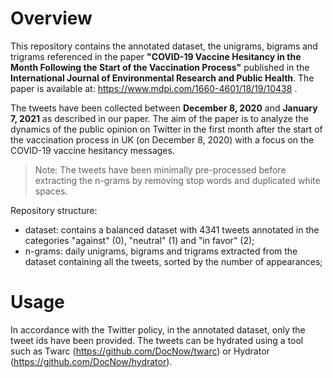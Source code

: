 # Overview
This repository contains the annotated dataset, the unigrams, bigrams and trigrams referenced in the paper **"COVID-19 Vaccine Hesitancy in the Month Following the Start of the Vaccination Process"** published in the **International Journal of Environmental Research and Public Health**. The paper is available at: https://www.mdpi.com/1660-4601/18/19/10438 .

The tweets have been collected between **December 8, 2020** and **January 7, 2021** as described in our paper. The aim of the paper is to analyze the dynamics of the public opinion on Twitter in the first month after the start of the vaccination process in UK (on December 8, 2020) with a focus on the COVID-19 vaccine hesitancy messages.

> Note: The tweets have been minimally pre-processed before extracting the n-grams by removing stop words and duplicated white spaces.

Repository structure:
- dataset: contains a balanced dataset with 4341 tweets annotated in the categories "against" (0), "neutral" (1) and "in favor" (2);
- n-grams: daily unigrams, bigrams and trigrams extracted from the dataset containing all the tweets, sorted by the number of appearances;

# Usage
In accordance with the Twitter policy, in the annotated dataset, only the tweet ids have been provided. The tweets can be hydrated using a tool such as Twarc (https://github.com/DocNow/twarc) or Hydrator (https://github.com/DocNow/hydrator).
